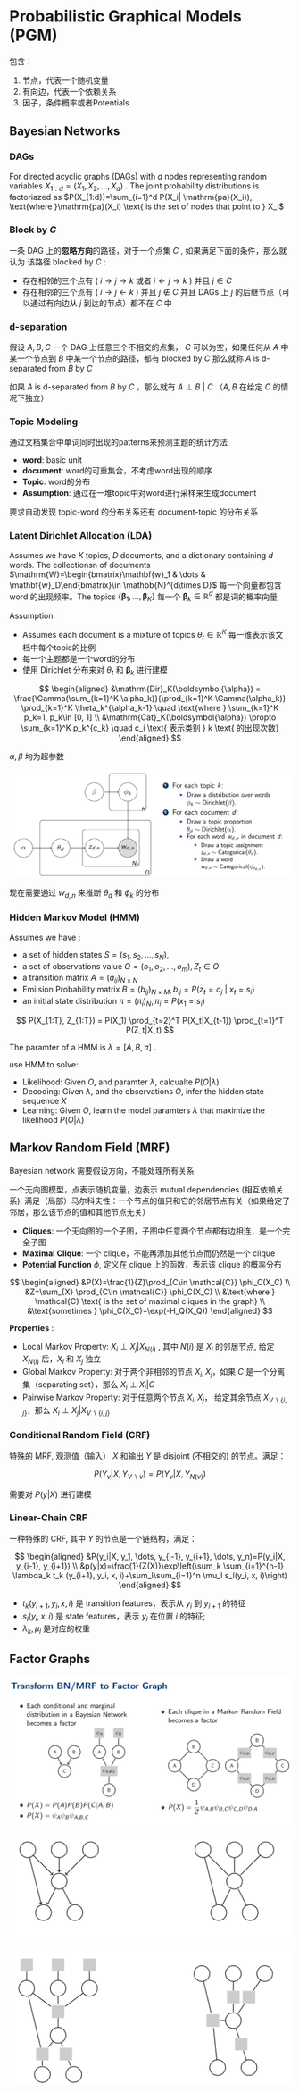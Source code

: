 # Probabilistic Graphical Models (PGM)

包含：

1. 节点，代表一个随机变量
2. 有向边，代表一个依赖关系
3. 因子，条件概率或者Potentials

## Bayesian Networks

### DAGs

For directed acyclic graphs (DAGs) with $d$ nodes representing random variables $X_{1:d}=(X_1, X_2, \dots, X_d)$ . The joint probability distributions is factoriazed as $P(X_{1:d})=\sum_{i=1}^d P(X_i| \mathrm{pa}(X_i)), \text{where }\mathrm{pa}(X_i) \text{ is the set of nodes that point to } X_i$

### Block by $C$

一条 DAG 上的**忽略方向**的路径，对于一个点集 $C$ , 如果满足下面的条件，那么就认为 该路径 blocked by $C$ :

- 存在相邻的三个点有 ( $i\rightarrow j\rightarrow k$ 或者 $i\leftarrow j\rightarrow k$ ) 并且 $j\in C$ 
- 存在相邻的三个点有 ( $i\rightarrow j\leftarrow k$ ) 并且 $j\notin C$ 并且 DAGs 上 $j$ 的后继节点（可以通过有向边从 $j$ 到达的节点）都不在 $C$ 中 

### d-separation 

假设 $A,B,C$ 一个 DAG 上任意三个不相交的点集， $C$ 可以为空，如果任何从 $A$ 中某一个节点到 $B$ 中某一个节点的路径，都有 blocked by $C$ 那么就称 $A$ is d-separated from $B$ by $C$

如果 $A$ is d-separated from $B$ by $C$ ，那么就有 $A\perp B~|~C$ （$A,B$ 在给定 $C$ 的情况下独立）

### Topic Modeling

通过文档集合中单词同时出现的patterns来预测主题的统计方法

- **word**: basic unit
- **document**: word的可重集合，不考虑word出现的顺序
- **Topic**: word的分布
- **Assumption**: 通过在一堆topic中对word进行采样来生成document

要求自动发现 topic-word 的分布关系还有 document-topic 的分布关系

### Latent Dirichlet Allocation (LDA)

Assumes we have $K$ topics, $D$ documents, and a dictionary containing $d$ words. The collectionsn of documents $\mathrm{W}=\begin{bmatrix}\mathbf{w}_1 & \dots & \mathbf{w}_D\end{bmatrix}\in \mathbb{N}^{d\times D}$ 每一个向量都包含 word 的出现频率。The topics $\{\boldsymbol{\beta}_1, \dots, \boldsymbol{\beta}_K\}$ 每一个 $\boldsymbol{\beta}_k\in \mathbb{R}^d$ 都是词的概率向量

Assumption:

- Assumes each document is a mixture of topics $\theta_t \in \mathbb{R}^K$ 每一维表示该文档中每个topic的比例
- 每一个主题都是一个word的分布
- 使用 Dirichlet 分布来对 $\theta_t$ 和 $\boldsymbol{\beta}_k$ 进行建模

$$
\begin{aligned}
&\mathrm{Dir}_K(\boldsymbol{\alpha}) = \frac{\Gamma(\sum_{k=1}^K \alpha_k)}{\prod_{k=1}^K \Gamma(\alpha_k)} \prod_{k=1}^K \theta_k^{\alpha_k-1} \quad \text{where } \sum_{k=1}^K p_k=1, p_k\in [0, 1] \\
&\mathrm{Cat}_K(\boldsymbol{\alpha}) \propto \sum_{k=1}^K p_k^{c_k} \quad c_i \text{ 表示类别 } k \text{ 的出现次数}
\end{aligned}
$$

$\alpha, \beta$ 均为超参数

![Process of LDA](image-7.png)	

现在需要通过 $w_{d,n}$ 来推断 $\theta_d$ 和 $\phi_k$ 的分布

### Hidden Markov Model (HMM)

Assumes we have :

- a set of hidden states $S=(s_1, s_2, \dots, s_N)$,
- a set of observations value $O=(o_1, o_2, \dots, o_m), Z_t\in O$ 
- a transition matrix $A=(a_{ij})_{N\times N}$ 
- Emiision Probability matrix $B=(b_{ij})_{N\times M}, b_{ij}=P(z_t=o_j~|~x_t=s_i)$
- an initial state distribution $\pi=(\pi_i)_{N}, \pi_i=P(x_1=s_i)$

$$
P(X_{1:T}, Z_{1:T}) = P(X_1) \prod_{t=2}^T P(X_t|X_{t-1}) \prod_{t=1}^T P(Z_t|X_t)
$$

The paramter of a HMM is $\lambda=[A, B, \pi]$ .

use HMM to solve:

- Likelihood: Given $O$, and paramter $\lambda$, calcualte $P(O|\lambda)$
- Decoding: Given $\lambda$, and the observations $O$, infer the hidden state sequence $X$
- Learning: Given $O$, learn the model paramters $\lambda$ that maximize the likelihood $P(O|\lambda)$
  
## Markov Random Field (MRF)

Bayesian network 需要假设方向，不能处理所有关系

一个无向图模型，点表示随机变量，边表示 mutual dependencies (相互依赖关系), 满足（局部）马尔科夫性：一个节点的值只和它的邻居节点有关（如果给定了邻居，那么该节点的值和其他节点无关）

- **Cliques**: 一个无向图的一个子图，子图中任意两个节点都有边相连，是一个完全子图
- **Maximal Clique**: 一个 clique，不能再添加其他节点而仍然是一个 clique
- **Potential Function** $\phi$, 定义在 clique 上的函数，表示该 clique 的概率分布

$$
\begin{aligned}
&P(X)=\frac{1}{Z}\prod_{C\in \mathcal{C}} \phi_C(X_C) \\
&Z=\sum_{X} \prod_{C\in \mathcal{C}} \phi_C(X_C) \\
&\text{where } \mathcal{C} \text{ is the set of maximal cliques in the graph} \\
&\text{sometimes } \phi_C(X_C)=\exp(-H_Q(X_Q))
\end{aligned}
$$

**Properties** :

- Local Markov Property: $X_i \perp X_j | X_{N(i)}$ , 其中 $N(i)$ 是 $X_i$ 的邻居节点, 给定 $X_{N(i)}$ 后，$X_i$ 和 $X_j$ 独立
- Global Markov Property: 对于两个非相邻的节点 $X_i, X_j$，如果 $C$ 是一个分离集（separating set），那么 $X_i \perp X_j | C$
- Pairwise Markov Property: 对于任意两个节点 $X_i, X_j$， 给定其余节点 $X_{V\backslash\{i,j\}}$，那么 $X_i \perp X_j | X_{V\backslash\{i,j\}}$

### Conditional Random Field (CRF)

特殊的 MRF, 观测值（输入） $X$ 和输出 $Y$ 是 disjoint (不相交的) 的节点。满足：

$$
P(Y_v|X,Y_{V\backslash v})=P(Y_v|X, Y_{N(v)})
$$

需要对 $P(y|X)$ 进行建模

### Linear-Chain CRF

一种特殊的 CRF, 其中 $Y$ 的节点是一个链结构，满足：

$$
\begin{aligned}
&P(y_i|X, y_1, \dots, y_{i-1}, y_{i+1}, \dots, y_n)=P(y_i|X, y_{i-1}, y_{i+1}) \\
&p(y|x)=\frac{1}{Z(X)}\exp\left(\sum_k \sum_{i=1}^{n-1} \lambda_k t_k (y_{i+1}, y_i, x, i)+\sum_l\sum_{i=1}^n \mu_l s_l(y_i, x, i)\right)
\end{aligned}
$$

- $t_k(y_{i+1}, y_i, x, i)$ 是 transition features，表示从 $y_i$ 到 $y_{i+1}$ 的特征
- $s_l(y_i, x, i)$ 是 state features，表示 $y_i$ 在位置 $i$ 的特征; 
- $\lambda_k, \mu_l$ 是对应的权重

## Factor Graphs

![Factor Graphs](image-8.png)

![Factor Graphs](image-9.png)

![Factor Graphs](image-10.png)